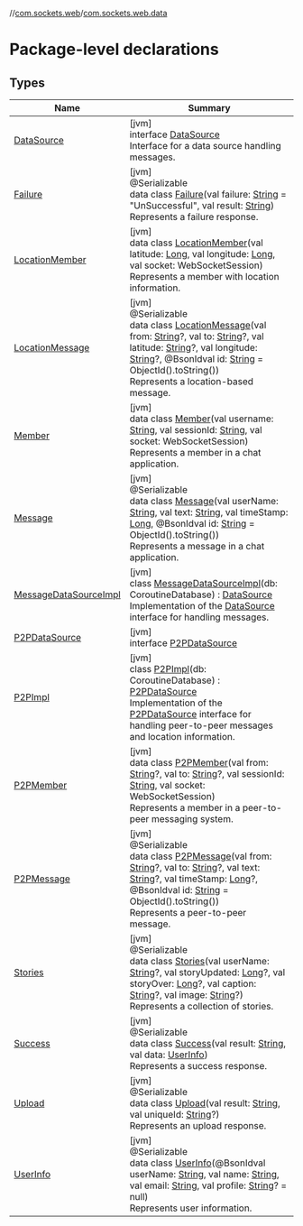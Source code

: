 //[com.sockets.web](../../index.md)/[com.sockets.web.data](index.md)

# Package-level declarations

## Types

| Name | Summary |
|---|---|
| [DataSource](-data-source/index.md) | [jvm]<br>interface [DataSource](-data-source/index.md)<br>Interface for a data source handling messages. |
| [Failure](-failure/index.md) | [jvm]<br>@Serializable<br>data class [Failure](-failure/index.md)(val failure: [String](https://kotlinlang.org/api/latest/jvm/stdlib/kotlin/-string/index.html) = &quot;UnSuccessful&quot;, val result: [String](https://kotlinlang.org/api/latest/jvm/stdlib/kotlin/-string/index.html))<br>Represents a failure response. |
| [LocationMember](-location-member/index.md) | [jvm]<br>data class [LocationMember](-location-member/index.md)(val latitude: [Long](https://kotlinlang.org/api/latest/jvm/stdlib/kotlin/-long/index.html), val longitude: [Long](https://kotlinlang.org/api/latest/jvm/stdlib/kotlin/-long/index.html), val socket: WebSocketSession)<br>Represents a member with location information. |
| [LocationMessage](-location-message/index.md) | [jvm]<br>@Serializable<br>data class [LocationMessage](-location-message/index.md)(val from: [String](https://kotlinlang.org/api/latest/jvm/stdlib/kotlin/-string/index.html)?, val to: [String](https://kotlinlang.org/api/latest/jvm/stdlib/kotlin/-string/index.html)?, val latitude: [String](https://kotlinlang.org/api/latest/jvm/stdlib/kotlin/-string/index.html)?, val longitude: [String](https://kotlinlang.org/api/latest/jvm/stdlib/kotlin/-string/index.html)?, @BsonIdval id: [String](https://kotlinlang.org/api/latest/jvm/stdlib/kotlin/-string/index.html) = ObjectId().toString())<br>Represents a location-based message. |
| [Member](-member/index.md) | [jvm]<br>data class [Member](-member/index.md)(val username: [String](https://kotlinlang.org/api/latest/jvm/stdlib/kotlin/-string/index.html), val sessionId: [String](https://kotlinlang.org/api/latest/jvm/stdlib/kotlin/-string/index.html), val socket: WebSocketSession)<br>Represents a member in a chat application. |
| [Message](-message/index.md) | [jvm]<br>@Serializable<br>data class [Message](-message/index.md)(val userName: [String](https://kotlinlang.org/api/latest/jvm/stdlib/kotlin/-string/index.html), val text: [String](https://kotlinlang.org/api/latest/jvm/stdlib/kotlin/-string/index.html), val timeStamp: [Long](https://kotlinlang.org/api/latest/jvm/stdlib/kotlin/-long/index.html), @BsonIdval id: [String](https://kotlinlang.org/api/latest/jvm/stdlib/kotlin/-string/index.html) = ObjectId().toString())<br>Represents a message in a chat application. |
| [MessageDataSourceImpl](-message-data-source-impl/index.md) | [jvm]<br>class [MessageDataSourceImpl](-message-data-source-impl/index.md)(db: CoroutineDatabase) : [DataSource](-data-source/index.md)<br>Implementation of the [DataSource](-data-source/index.md) interface for handling messages. |
| [P2PDataSource](-p2-p-data-source/index.md) | [jvm]<br>interface [P2PDataSource](-p2-p-data-source/index.md) |
| [P2PImpl](-p2-p-impl/index.md) | [jvm]<br>class [P2PImpl](-p2-p-impl/index.md)(db: CoroutineDatabase) : [P2PDataSource](-p2-p-data-source/index.md)<br>Implementation of the [P2PDataSource](-p2-p-data-source/index.md) interface for handling peer-to-peer messages and location information. |
| [P2PMember](-p2-p-member/index.md) | [jvm]<br>data class [P2PMember](-p2-p-member/index.md)(val from: [String](https://kotlinlang.org/api/latest/jvm/stdlib/kotlin/-string/index.html)?, val to: [String](https://kotlinlang.org/api/latest/jvm/stdlib/kotlin/-string/index.html)?, val sessionId: [String](https://kotlinlang.org/api/latest/jvm/stdlib/kotlin/-string/index.html), val socket: WebSocketSession)<br>Represents a member in a peer-to-peer messaging system. |
| [P2PMessage](-p2-p-message/index.md) | [jvm]<br>@Serializable<br>data class [P2PMessage](-p2-p-message/index.md)(val from: [String](https://kotlinlang.org/api/latest/jvm/stdlib/kotlin/-string/index.html)?, val to: [String](https://kotlinlang.org/api/latest/jvm/stdlib/kotlin/-string/index.html)?, val text: [String](https://kotlinlang.org/api/latest/jvm/stdlib/kotlin/-string/index.html)?, val timeStamp: [Long](https://kotlinlang.org/api/latest/jvm/stdlib/kotlin/-long/index.html)?, @BsonIdval id: [String](https://kotlinlang.org/api/latest/jvm/stdlib/kotlin/-string/index.html) = ObjectId().toString())<br>Represents a peer-to-peer message. |
| [Stories](-stories/index.md) | [jvm]<br>@Serializable<br>data class [Stories](-stories/index.md)(val userName: [String](https://kotlinlang.org/api/latest/jvm/stdlib/kotlin/-string/index.html)?, val storyUpdated: [Long](https://kotlinlang.org/api/latest/jvm/stdlib/kotlin/-long/index.html)?, val storyOver: [Long](https://kotlinlang.org/api/latest/jvm/stdlib/kotlin/-long/index.html)?, val caption: [String](https://kotlinlang.org/api/latest/jvm/stdlib/kotlin/-string/index.html)?, val image: [String](https://kotlinlang.org/api/latest/jvm/stdlib/kotlin/-string/index.html)?)<br>Represents a collection of stories. |
| [Success](-success/index.md) | [jvm]<br>@Serializable<br>data class [Success](-success/index.md)(val result: [String](https://kotlinlang.org/api/latest/jvm/stdlib/kotlin/-string/index.html), val data: [UserInfo](-user-info/index.md))<br>Represents a success response. |
| [Upload](-upload/index.md) | [jvm]<br>@Serializable<br>data class [Upload](-upload/index.md)(val result: [String](https://kotlinlang.org/api/latest/jvm/stdlib/kotlin/-string/index.html), val uniqueId: [String](https://kotlinlang.org/api/latest/jvm/stdlib/kotlin/-string/index.html)?)<br>Represents an upload response. |
| [UserInfo](-user-info/index.md) | [jvm]<br>@Serializable<br>data class [UserInfo](-user-info/index.md)(@BsonIdval userName: [String](https://kotlinlang.org/api/latest/jvm/stdlib/kotlin/-string/index.html), val name: [String](https://kotlinlang.org/api/latest/jvm/stdlib/kotlin/-string/index.html), val email: [String](https://kotlinlang.org/api/latest/jvm/stdlib/kotlin/-string/index.html), val profile: [String](https://kotlinlang.org/api/latest/jvm/stdlib/kotlin/-string/index.html)? = null)<br>Represents user information. |
